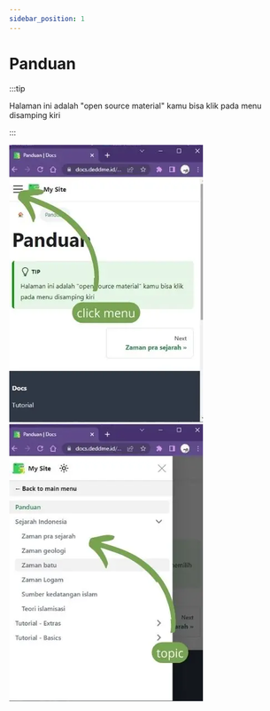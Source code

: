 ```yaml
---
sidebar_position: 1
---
```


# Panduan

:::tip

Halaman ini adalah "open source material" kamu bisa klik pada menu disamping kiri

:::

![panduan](static/img/panduan.webp)
<br>
![panduan2](static/img/panduan2.webp)
